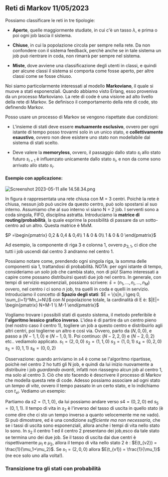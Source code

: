 ## Reti di Markov 11/05/2023

Possiamo classificare le reti in tre tipologie:

+ **Aperte**, quelle maggiormente studiate, in cui c'è un tasso $\lambda$, e prima o poi ogni job lascia il sistema.

+ **Chiuse**, in cui la popolazione circola per sempre nella rete. Da non confondere con il sistema feedback, perchè anche se in tale sistema un job può rientrare in coda, non rimarrà per sempre nel sistema.

+ **Miste**, dove avviene una classificazione degli utenti in classi, e quindi per alcune classi il sistema si comporta come fosse aperto, per altre classi come se fosse chiuso.

Noi siamo particolarmente interessati al modello **Markoviano**, il quale si muove a stati esponenziali.
Quando abbiamo visto Erlang, esso proveniva da un processo Markoviano. La rete di code è una visione ad alto livello della rete di Markov. Se definisco il comportamento della rete di code, sto definendo Markov.

Posso usare un processo di Markov se vengono rispettate due condizioni:

+ L'insieme di stati deve essere **mutuamente esclusivo**, ovvero per ogni istante di tempo posso trovarmi solo in un unico stato, e **collettivamente esaustivo**, ovvero non deve esistere uno stato non modellabile dal sistema di stati scelto.

+ Deve valere la **memoryless**, ovvero, il passaggio dallo stato $s_i$ allo stato futuro $s_{i+1}$ è influenzato unicamente dallo stato $s_i$, e non da come sono arrivato allo stato $s_i$.

#### Esempio con applicazione:

![Screenshot 2023-05-11 alle 14.58.34.png](/var/folders/_p/3wnzmzzj6q3djg3_fgyjqmb40000gn/T/TemporaryItems/NSIRD_screencaptureui_RBmSam/Screenshot%202023-05-11%20alle%2014.58.34.png)

In figura è rappresentata una rete chiusa con M = 3 centri. Poichè la rete è chiusa, nessun job può uscire da questo centro, può solo spostarsi al suo interno.
Assumiamo che al suo interno vi siano N = 2 job. I serventi sono a coda singola, FIFO, disciplina astratta. Introduciamo la **matrice di routing/probabilità**, la quale esprime la possibilità di passare da un sotto-centro ad un altro. Questa matrice è MxM.

 $P =\begin{pmatrix}  
0,2 & 0,4 & 0,4\\  
1 & 0 & 0\\
1 & 0 & 0  
\end{pmatrix}$

Ad esempio, la componente di riga 3 e colonna 1, ovvero $p_{3,1}$, ci dice che tutti i job uscendi dal centro 3 andranno nel centro 1.

Possiamo notare come, prendendo ogni singola riga, la somma delle componenti sia 1, trattandosi di probabilità. NOTA: per ogni istante di tempo, consideriamo *un solo* job che cambia stato, non di più! Siamo interessati a capire come possano distribuirsi questi due job nel centro. In generale, con tempi di servizio esponenziali, possiamo scrivere: $\bar{s} = {(n_1,...,n_i,...,n_M)}$ ovvero, nel centro $i$ ci sono $n$ job, tra quelli in coda e quelli in servizio. Introduciamo il concetto di **Spazio degli stati**:
$E = \{s|n_i \geq 0, \sum_{i=1}^Mn_i=N\}$
con $N$ popolazione totale, la cardinalità di E è: $|E|= \begin{pmatrix}  
N+M-1 \\  
M-1  
\end{pmatrix}$

Vogliamo trovare i possibili stati di questo sistema, il metodo preferibile è **l'algoritmo lessico grafico inverso**. L'idea è di partire da un centro pieno (nel nostro caso il centro 1), togliere un job a questo centro e distribuirlo agli altri centri, poi toglierne un altro e così via.
Ovvero, parto da $(N,0,0)$, e passo a $(N-1,1,0)$ e $(N-1,0,1)$.
Poi continuo: $(N-2,2,0)$ e $(N-2,0,2)$ etc.. vediamolo applicato.
$s_1 = (2,0,0)$
$s_2 = (1,1,0)$
$s_3 = (1,0,1)$
$s_4 = (0,2,0)$
$s_5 = (0,1,1)$
$s_6=(0,0,2)$

Osservazione: quando arriviamo in $s4$ è come se l'algoritmo ripartisse, poichè nel centro 2 ho tutti gli N job, e quindi da lui inizio nuovamente a distribuire i job *guardando avanti*, infatti non riassegno alcun job al centro 1, ma solo al centro 3.
Ciò che sto facendo è descrivere il processo di Markov che modella questa rete di code.
Adesso possiamo associare ad ogni stato un *tempo di vita*, ovvero il tempo passato in un certo stato, e lo indichiamo con $t_{vi}$.
Vediamo un esempio:

Partiamo da $s2 = (1,1,0)$, da lui possiamo andare verso $s4 = (0,2,0)$ ed $s_5=(0,1,1)$. Il tempo di vita in $s_2$ è l'inverso del tasso di uscita in quello stato (è come dire che ci sto un tempo inverso a quanto velocemente me ne vado). Si può dimostrare, ed è una condizione *sufficiente ma non necessaria*, che se i tassi di uscita sono esponenziali, allora anche i tempi di vita nello stato lo sono.
In $s_2$  il centro 1 ed il centro 2 presentano dei job,esco da tale stato se termina uno dei due job. Se il tasso di uscita dai due centri è rispettivamente $\mu_1$ e $\mu_2$, allora il tempo di vita nello stato 2 è : $E(t_{v2}) = \frac{1}{\mu_1+\mu_2}$.
Se $s_1 = (2,0,0)$ allora $E(t_{v1}) = \frac{1}{\mu_1}$ (ne ece solo uno alla volta!).

### Transizione tra gli stati con probabilità


